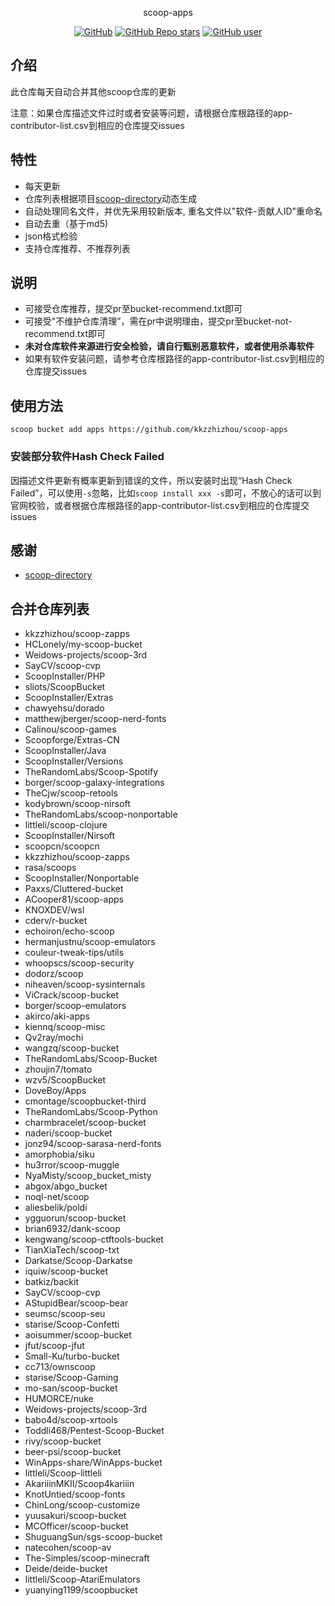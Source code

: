 <p align="center">
  scoop-apps
</p>
<p align="center">
  <a href="https://github.com/kkzzhizhou/scoop-apps"><img alt="GitHub" src="https://img.shields.io/badge/Readme--Style-standard--repository-brightgreen?style=flat-square&color=f83500"/></a>
  <a href="https://github.com/kkzzhizhou/scoop-apps"><img alt="GitHub Repo stars" src="https://img.shields.io/github/stars/kkzzhizhou/scoop-apps?style=flat-square"/></a>
  <a href="https://github.com/kkzzhizhou"><img alt="GitHub user" src="https://img.shields.io/badge/author-kkzzhizhou-brightgreen?style=flat-square"/></a>
</p>


## 介绍

此仓库每天自动合并其他scoop仓库的更新

注意：如果仓库描述文件过时或者安装等问题，请根据仓库根路径的app-contributor-list.csv到相应的仓库提交issues

## 特性

- 每天更新
- 仓库列表根据项目[scoop-directory](https://github.com/rasa/scoop-directory)动态生成
- 自动处理同名文件，并优先采用较新版本, 重名文件以"软件-贡献人ID"重命名
- 自动去重（基于md5)
- json格式检验
- 支持仓库推荐、不推荐列表

## 说明

- 可接受仓库推荐，提交pr至bucket-recommend.txt即可
- 可接受"不维护仓库清理”，需在pr中说明理由，提交pr至bucket-not-recommend.txt即可
- **未对仓库软件来源进行安全检验，请自行甄别恶意软件，或者使用杀毒软件**
- 如果有软件安装问题，请参考仓库根路径的app-contributor-list.csv到相应的仓库提交issues

## 使用方法

```
scoop bucket add apps https://github.com/kkzzhizhou/scoop-apps
```

### 安装部分软件Hash Check Failed



因描述文件更新有概率更新到错误的文件，所以安装时出现“Hash Check Failed”，可以使用`-s`忽略，比如`scoop install xxx -s`即可，不放心的话可以到官网校验，或者根据仓库根路径的app-contributor-list.csv到相应的仓库提交issues

## 感谢

- [scoop-directory](https://github.com/rasa/scoop-directory)

## 合并仓库列表

- kkzzhizhou/scoop-zapps
- HCLonely/my-scoop-bucket
- Weidows-projects/scoop-3rd
- SayCV/scoop-cvp
- ScoopInstaller/PHP
- sliots/ScoopBucket
- ScoopInstaller/Extras
- chawyehsu/dorado
- matthewjberger/scoop-nerd-fonts
- Calinou/scoop-games
- Scoopforge/Extras-CN
- ScoopInstaller/Java
- ScoopInstaller/Versions
- TheRandomLabs/Scoop-Spotify
- borger/scoop-galaxy-integrations
- TheCjw/scoop-retools
- kodybrown/scoop-nirsoft
- TheRandomLabs/scoop-nonportable
- littleli/scoop-clojure
- ScoopInstaller/Nirsoft
- scoopcn/scoopcn
- kkzzhizhou/scoop-zapps
- rasa/scoops
- ScoopInstaller/Nonportable
- Paxxs/Cluttered-bucket
- ACooper81/scoop-apps
- KNOXDEV/wsl
- cderv/r-bucket
- echoiron/echo-scoop
- hermanjustnu/scoop-emulators
- couleur-tweak-tips/utils
- whoopscs/scoop-security
- dodorz/scoop
- niheaven/scoop-sysinternals
- ViCrack/scoop-bucket
- borger/scoop-emulators
- akirco/aki-apps
- kiennq/scoop-misc
- Qv2ray/mochi
- wangzq/scoop-bucket
- TheRandomLabs/Scoop-Bucket
- zhoujin7/tomato
- wzv5/ScoopBucket
- DoveBoy/Apps
- cmontage/scoopbucket-third
- TheRandomLabs/Scoop-Python
- charmbracelet/scoop-bucket
- naderi/scoop-bucket
- jonz94/scoop-sarasa-nerd-fonts
- amorphobia/siku
- hu3rror/scoop-muggle
- NyaMisty/scoop_bucket_misty
- abgox/abgo_bucket
- noql-net/scoop
- aliesbelik/poldi
- ygguorun/scoop-bucket
- brian6932/dank-scoop
- kengwang/scoop-ctftools-bucket
- TianXiaTech/scoop-txt
- Darkatse/Scoop-Darkatse
- iquiw/scoop-bucket
- batkiz/backit
- SayCV/scoop-cvp
- AStupidBear/scoop-bear
- seumsc/scoop-seu
- starise/Scoop-Confetti
- aoisummer/scoop-bucket
- jfut/scoop-jfut
- Small-Ku/turbo-bucket
- cc713/ownscoop
- starise/Scoop-Gaming
- mo-san/scoop-bucket
- HUMORCE/nuke
- Weidows-projects/scoop-3rd
- babo4d/scoop-xrtools
- Toddli468/Pentest-Scoop-Bucket
- rivy/scoop-bucket
- beer-psi/scoop-bucket
- WinApps-share/WinApps-bucket
- littleli/Scoop-littleli
- AkariiinMKII/Scoop4kariiin
- KnotUntied/scoop-fonts
- ChinLong/scoop-customize
- yuusakuri/scoop-bucket
- MCOfficer/scoop-bucket
- ShuguangSun/sgs-scoop-bucket
- natecohen/scoop-av
- The-Simples/scoop-minecraft
- Deide/deide-bucket
- littleli/Scoop-AtariEmulators
- yuanying1199/scoopbucket
